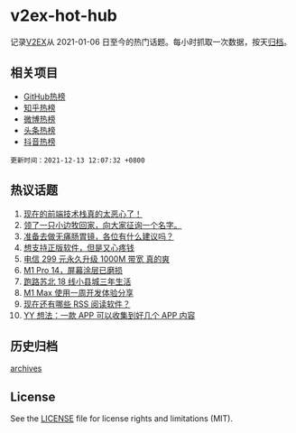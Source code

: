 # v2ex-hot-hub

 记录[V2EX](https://www.v2ex.com/)从 2021-01-06 日至今的热门话题。每小时抓取一次数据，按天[归档](archives)。
 
 ## 相关项目

- [GitHub热榜](https://github.com/snaildev/github-hot-hub)
- [知乎热榜](https://github.com/snaildev/zhihu-hot-hub)
- [微博热榜](https://github.com/snaildev/weibo-hot-hub)
- [头条热榜](https://github.com/snaildev/toutiao-hot-hub)
- [抖音热榜](https://github.com/snaildev/douyin-hot-hub)


 `更新时间：2021-12-13 12:07:32 +0800`

## 热议话题

1. [现在的前端技术栈真的太恶心了！](https://www.v2ex.com/t/821702)
1. [领了一只小边牧回家，向大家征询一个名字。](https://www.v2ex.com/t/821771)
1. [准备去做无痛肠胃镜，各位有什么建议吗？](https://www.v2ex.com/t/821634)
1. [想支持正版软件，但是又心疼钱](https://www.v2ex.com/t/821653)
1. [电信 299 元永久升级 1000M 带宽 真的爽](https://www.v2ex.com/t/821649)
1. [M1 Pro 14，屏幕涂层已磨损](https://www.v2ex.com/t/821673)
1. [跑路苏北 18 线小县城三年生活](https://www.v2ex.com/t/821635)
1. [M1 Max 使用一周开发体验分享](https://www.v2ex.com/t/821665)
1. [现在还有哪些 RSS 阅读软件？](https://www.v2ex.com/t/821718)
1. [YY 想法：一款 APP 可以收集到好几个 APP 内容](https://www.v2ex.com/t/821632)

## 历史归档

[archives](archives)

## License

See the [LICENSE](LICENSE) file for license rights and limitations (MIT).
